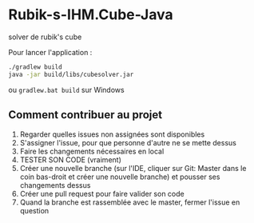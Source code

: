 # Rubik-s-IHM.Cube-Java
solver de rubik's cube

Pour lancer l'application : 
 ```bash
./gradlew build
java -jar build/libs/cubesolver.jar
```
ou `gradlew.bat build` sur Windows

## Comment contribuer au projet
  1) Regarder quelles issues non assignées sont disponibles
  2) S'assigner l'issue, pour que personne d'autre ne se mette dessus
  3) Faire les changements nécessaires en local
  4) TESTER SON CODE (vraiment)
  5) Créer une nouvelle branche (sur l'IDE, cliquer sur Git: Master dans le coin bas-droit et créer une nouvelle branche) et pousser ses changements dessus
  6) Créer une pull request pour faire valider son code
  7) Quand la branche est rassemblée avec le master, fermer l'issue en question
  